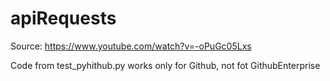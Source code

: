 # apiRequests

Source: https://www.youtube.com/watch?v=-oPuGc05Lxs <br>

Code from test_pyhithub.py works only for Github, not fot GithubEnterprise
